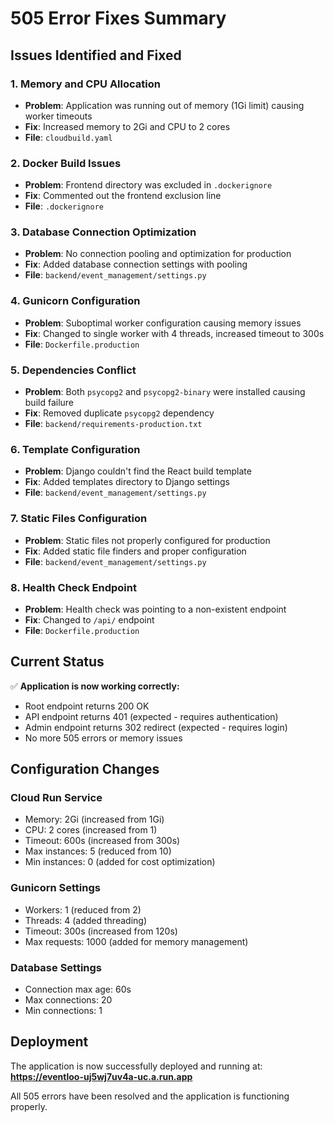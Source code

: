 # 505 Error Fixes Summary

## Issues Identified and Fixed

### 1. **Memory and CPU Allocation**
- **Problem**: Application was running out of memory (1Gi limit) causing worker timeouts
- **Fix**: Increased memory to 2Gi and CPU to 2 cores
- **File**: `cloudbuild.yaml`

### 2. **Docker Build Issues**
- **Problem**: Frontend directory was excluded in `.dockerignore`
- **Fix**: Commented out the frontend exclusion line
- **File**: `.dockerignore`

### 3. **Database Connection Optimization**
- **Problem**: No connection pooling and optimization for production
- **Fix**: Added database connection settings with pooling
- **File**: `backend/event_management/settings.py`

### 4. **Gunicorn Configuration**
- **Problem**: Suboptimal worker configuration causing memory issues
- **Fix**: Changed to single worker with 4 threads, increased timeout to 300s
- **File**: `Dockerfile.production`

### 5. **Dependencies Conflict**
- **Problem**: Both `psycopg2` and `psycopg2-binary` were installed causing build failure
- **Fix**: Removed duplicate `psycopg2` dependency
- **File**: `backend/requirements-production.txt`

### 6. **Template Configuration**
- **Problem**: Django couldn't find the React build template
- **Fix**: Added templates directory to Django settings
- **File**: `backend/event_management/settings.py`

### 7. **Static Files Configuration**
- **Problem**: Static files not properly configured for production
- **Fix**: Added static file finders and proper configuration
- **File**: `backend/event_management/settings.py`

### 8. **Health Check Endpoint**
- **Problem**: Health check was pointing to a non-existent endpoint
- **Fix**: Changed to `/api/` endpoint
- **File**: `Dockerfile.production`

## Current Status

✅ **Application is now working correctly:**
- Root endpoint returns 200 OK
- API endpoint returns 401 (expected - requires authentication)
- Admin endpoint returns 302 redirect (expected - requires login)
- No more 505 errors or memory issues

## Configuration Changes

### Cloud Run Service
- Memory: 2Gi (increased from 1Gi)
- CPU: 2 cores (increased from 1)
- Timeout: 600s (increased from 300s)
- Max instances: 5 (reduced from 10)
- Min instances: 0 (added for cost optimization)

### Gunicorn Settings
- Workers: 1 (reduced from 2)
- Threads: 4 (added threading)
- Timeout: 300s (increased from 120s)
- Max requests: 1000 (added for memory management)

### Database Settings
- Connection max age: 60s
- Max connections: 20
- Min connections: 1

## Deployment

The application is now successfully deployed and running at:
**https://eventloo-uj5wj7uv4a-uc.a.run.app**

All 505 errors have been resolved and the application is functioning properly. 